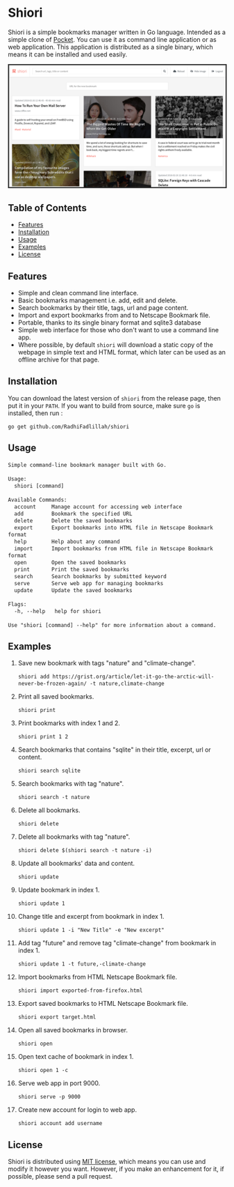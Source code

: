 # Shiori

Shiori is a simple bookmarks manager written in Go language. Intended as a simple clone of [Pocket](https://getpocket.com//). You can use it as command line application or as web application. This application is distributed as a single binary, which means it can be installed and used easily.

![Screenshot](https://raw.githubusercontent.com/RadhiFadlillah/shiori/master/screenshot.png)

## Table of Contents

- [Features](#features)
- [Installation](#installation)
- [Usage](#usage)
- [Examples](#examples)
- [License](#license)

## Features

- Simple and clean command line interface.
- Basic bookmarks management i.e. add, edit and delete.
- Search bookmarks by their title, tags, url and page content.
- Import and export bookmarks from and to Netscape Bookmark file.
- Portable, thanks to its single binary format and sqlite3 database
- Simple web interface for those who don't want to use a command line app.
- Where possible, by default `shiori` will download a static copy of the webpage in simple text and HTML format, which later can be used as an offline archive for that page.

## Installation

You can download the latest version of `shiori` from the release page, then put it in your `PATH`. If you want to build from source, make sure `go` is installed, then run :

```
go get github.com/RadhiFadlillah/shiori
```

## Usage

```
Simple command-line bookmark manager built with Go.

Usage:
  shiori [command]

Available Commands:
  account     Manage account for accessing web interface
  add         Bookmark the specified URL
  delete      Delete the saved bookmarks
  export      Export bookmarks into HTML file in Netscape Bookmark format
  help        Help about any command
  import      Import bookmarks from HTML file in Netscape Bookmark format
  open        Open the saved bookmarks
  print       Print the saved bookmarks
  search      Search bookmarks by submitted keyword
  serve       Serve web app for managing bookmarks
  update      Update the saved bookmarks

Flags:
  -h, --help   help for shiori

Use "shiori [command] --help" for more information about a command.
```

## Examples

1. Save new bookmark with tags "nature" and "climate-change".

   ```
   shiori add https://grist.org/article/let-it-go-the-arctic-will-never-be-frozen-again/ -t nature,climate-change
   ```

2. Print all saved bookmarks.

   ```
   shiori print
   ```

2. Print bookmarks with index 1 and 2.

   ```
   shiori print 1 2
   ```

3. Search bookmarks that contains "sqlite" in their title, excerpt, url or content.

   ```
   shiori search sqlite
   ```

4. Search bookmarks with tag "nature".

   ```
   shiori search -t nature
   ```

5. Delete all bookmarks.

   ```
   shiori delete
   ```

6. Delete all bookmarks with tag "nature".

   ```
   shiori delete $(shiori search -t nature -i)
   ```

7. Update all bookmarks' data and content.

   ```
   shiori update
   ```

8. Update bookmark in index 1.

   ```
   shiori update 1
   ```

9. Change title and excerpt from bookmark in index 1.

   ```
   shiori update 1 -i "New Title" -e "New excerpt"
   ```

10. Add tag "future" and remove tag "climate-change" from bookmark in index 1.

    ```
    shiori update 1 -t future,-climate-change
    ```

11. Import bookmarks from HTML Netscape Bookmark file.

    ```
    shiori import exported-from-firefox.html
    ```

12. Export saved bookmarks to HTML Netscape Bookmark file.

    ```
    shiori export target.html
    ```

13. Open all saved bookmarks in browser.

    ```
    shiori open
    ```

14. Open text cache of bookmark in index 1.

    ```
    shiori open 1 -c
    ```

15. Serve web app in port 9000.

    ```
    shiori serve -p 9000
    ```

16. Create new account for login to web app.

    ```
    shiori account add username
    ```

## License

Shiori is distributed using [MIT license](https://choosealicense.com/licenses/mit/), which means you can use and modify it however you want. However, if you make an enhancement for it, if possible, please send a pull request.
